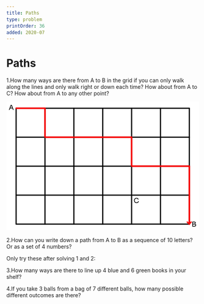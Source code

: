 ```yaml
---
title: Paths
type: problem
printOrder: 36
added: 2020-07
---
```


# Paths

1.How many ways are there from A to B in the grid if you can only walk along the lines and only walk right or down each time? How about from A to C? How about from A to any other point?

![](../../images/paths.png)

2.How can you write down a path from A to B as a sequence of 10 letters? Or as a set of 4 numbers?

Only try these after solving 1 and 2:

3.How many ways are there to line up 4 blue and 6 green books in your shelf?

4.If you take 3 balls from a bag of 7 different balls, how many possible different outcomes are there?
